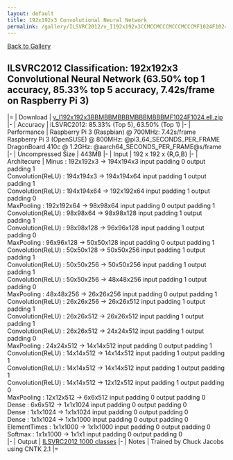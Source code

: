 ```yaml
---
layout: default
title: 192x192x3 Convolutional Neural Network
permalink: /gallery/ILSVRC2012/v_I192x192x3CCMCCMCCCMCCCMCCCMF1024F1024
---
```


[Back to Gallery](/ELL/gallery)

## ILSVRC2012 Classification: 192x192x3 Convolutional Neural Network (63.50% top 1 accuracy, 85.33% top 5 accuracy, 7.42s/frame on Raspberry Pi 3)

|=
| Download | [v_I192x192x3BBMBBMBBBMBBBMBBBMF1024F1024.ell.zip](https://github.com/Microsoft/ELL-models/raw/master/models/ILSVRC2012/v_I192x192x3BBMBBMBBBMBBBMBBBMF1024F1024/v_I192x192x3BBMBBMBBBMBBBMBBBMF1024F1024.ell.zip)
|-
| Accuracy | ILSVRC2012: 85.33% (Top 5), 63.50% (Top 1) 
|-
| Performance | Raspberry Pi 3 (Raspbian) @ 700MHz: 7.42s/frame<br>Raspberry Pi 3 (OpenSUSE) @ 800MHz: @pi3_64_SECONDS_PER_FRAME<br>DragonBoard 410c @ 1.2GHz: @aarch64_SECONDS_PER_FRAME@s/frame
|-
| Uncompressed Size | 443MB
|-
| Input | 192 x 192 x {R,G,B}
|-
| Architecure | Minus :  192x192x3  ->  194x194x3  input padding 0  output padding 1<br>Convolution(ReLU) :  194x194x3  ->  194x194x64  input padding 1  output padding 1<br>Convolution(ReLU) :  194x194x64  ->  192x192x64  input padding 1  output padding 0<br>MaxPooling :  192x192x64  ->  98x98x64  input padding 0  output padding 1<br>Convolution(ReLU) :  98x98x64  ->  98x98x128  input padding 1  output padding 1<br>Convolution(ReLU) :  98x98x128  ->  96x96x128  input padding 1  output padding 0<br>MaxPooling :  96x96x128  ->  50x50x128  input padding 0  output padding 1<br>Convolution(ReLU) :  50x50x128  ->  50x50x256  input padding 1  output padding 1<br>Convolution(ReLU) :  50x50x256  ->  50x50x256  input padding 1  output padding 1<br>Convolution(ReLU) :  50x50x256  ->  48x48x256  input padding 1  output padding 0<br>MaxPooling :  48x48x256  ->  26x26x256  input padding 0  output padding 1<br>Convolution(ReLU) :  26x26x256  ->  26x26x512  input padding 1  output padding 1<br>Convolution(ReLU) :  26x26x512  ->  26x26x512  input padding 1  output padding 1<br>Convolution(ReLU) :  26x26x512  ->  24x24x512  input padding 1  output padding 0<br>MaxPooling :  24x24x512  ->  14x14x512  input padding 0  output padding 1<br>Convolution(ReLU) :  14x14x512  ->  14x14x512  input padding 1  output padding 1<br>Convolution(ReLU) :  14x14x512  ->  14x14x512  input padding 1  output padding 1<br>Convolution(ReLU) :  14x14x512  ->  12x12x512  input padding 1  output padding 0<br>MaxPooling :  12x12x512  ->  6x6x512  input padding 0  output padding 0<br>Dense :  6x6x512  ->  1x1x1024  input padding 0  output padding 0<br>Dense :  1x1x1024  ->  1x1x1024  input padding 0  output padding 0<br>Dense :  1x1x1024  ->  1x1x1000  input padding 0  output padding 0<br>ElementTimes :  1x1x1000  ->  1x1x1000  input padding 0  output padding 0<br>Softmax :  1x1x1000  ->  1x1x1  input padding 0  output padding 0<br>
|-
| Output | [ILSVRC2012 1000 classes](https://github.com/Microsoft/ELL-models/raw/master/models/ILSVRC2012/ILSVRC2012_labels.txt)
|-
| Notes | Trained by Chuck Jacobs using CNTK 2.1
|=
